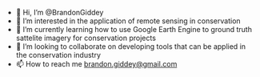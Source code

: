 - 👋 Hi, I’m @BrandonGiddey
- 👀 I’m interested in the application of remote sensing in conservation
- 🌱 I’m currently learning how to use Google Earth Engine to ground truth sattelite imagery for conservation projects
- 💞️ I’m looking to collaborate on developing tools that can be applied in the conservation industry
- 📫 How to reach me brandon.giddey@gmail.com

<!---
BrandonGiddey/BrandonGiddey is a ✨ special ✨ repository because its `README.md` (this file) appears on your GitHub profile.
You can click the Preview link to take a look at your changes.
--->
